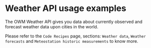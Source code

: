 # Weather API usage examples

The OWM Weather API gives you data about currently observed and forecast weather data upon cities in the world.

Please refer to the `Code Recipes` page, sections: `Weather data`, `Weather forecasts` and `Meteostation historic measurements` to know more.
